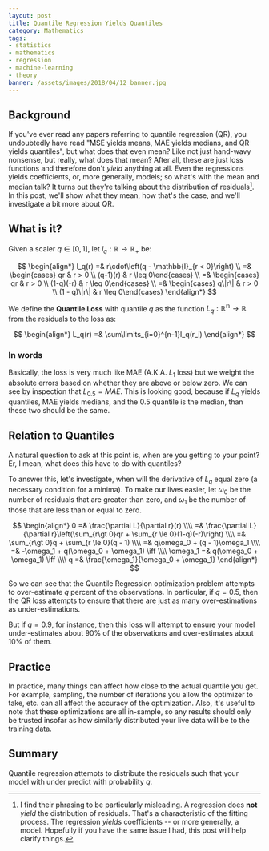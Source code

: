 ```yaml
---
layout: post
title: Quantile Regression Yields Quantiles
category: Mathematics
tags:
- statistics
- mathematics
- regression
- machine-learning
- theory
banner: /assets/images/2018/04/12_banner.jpg
---
```


## Background

If you've ever read any papers referring to quantile regression (QR), you undoubtedly have read "MSE yields means, MAE yields medians, and QR yields quantiles", but what does that even mean? Like not just hand-wavy nonsense, but really, what does that mean? After all, these are just loss functions and therefore don't *yield* anything at all. Even the regressions yields coefficients, or, more generally, models; so what's with the mean and median talk? It turns out they're talking about the distribution of residuals[^misleading]. In this post, we'll show what they mean, how that's the case, and we'll investigate a bit more about QR.

<!-- more -->

[^misleading]: I find their phrasing to be particularly misleading. A regression does **not** *yield* the distribution of residuals. That's a characteristic of the fitting process. The regression *yields* coefficients -- or more generally, a model. Hopefully if you have the same issue I had, this post will help clarify things.

## What is it?

Given a scaler $q\in[0,1]$, let $l_q:\mathbb{R}\to\mathbb{R}_+$ be:

$$
\begin{align*}
l_q(r) =& r\cdot\left(q - \mathbb{I}_{r < 0}\right) \\
=& \begin{cases} qr & r > 0 \\ (q-1)(r) & r \leq 0\end{cases} \\
=& \begin{cases} qr & r > 0 \\ (1-q)(-r) & r \leq 0\end{cases} \\
=& \begin{cases} q\|r\| & r > 0 \\ (1 - q)\|r\| & r \leq 0\end{cases}
\end{align*}
$$

We define the **Quantile Loss** with quantile $q$ as the function $L_q:\mathbb{R^n}\to\mathbb{R}$ from the residuals to the loss as:

$$
\begin{align*}
L_q(r) =& \sum\limits_{i=0}^{n-1}l_q(r_i)
\end{align*}
$$

### In words

Basically, the loss is very much like MAE (A.K.A. $L_1$ loss) but we weight the absolute errors based on whether they are above or below zero. We can see by inspection that $L_{0.5} = MAE$. This is looking good, because if $L_q$ yields quantiles, MAE yields medians, and the $0.5$ quantile is the median, than these two should be the same.

## Relation to Quantiles

A natural question to ask at this point is, when are you getting to your point? Er, I mean, what does this have to do with quantiles?

To answer this, let's investigate, when will the derivative of $L_q$ equal zero (a necessary condition for a minima). To make our lives easier, let $\omega_0$ be the number of residuals that are greater than zero, and $\omega_1$ be the number of those that are less than or equal to zero.

$$
\begin{align*}
0 =& \frac{\partial L}{\partial r}(r) \\\\
=& \frac{\partial L}{\partial r}\left(\sum_{r\gt 0}qr + \sum_{r \le 0}(1-q)(-r)\right) \\\\
=& \sum_{r\gt 0}q + \sum_{r \le 0}(q - 1) \\\\
=& q\omega_0 + (q - 1)\omega_1 \\\\
=& -\omega_1 + q(\omega_0 + \omega_1) \iff \\\\
\omega_1 =& q(\omega_0 + \omega_1) \iff \\\\
q =& \frac{\omega_1}{\omega_0 + \omega_1}
\end{align*}
$$

So we can see that the Quantile Regression optimization problem attempts to over-estimate $q$ percent of the observations. In particular, if $q = 0.5$, then the QR loss attempts to ensure that there are just as many over-estimations as under-estimations.

But if $q=0.9$, for instance, then this loss will attempt to ensure your model under-estimates about 90% of the observations and over-estimates about 10% of them.

## Practice

In practice, many things can affect how close to the actual quantile you get. For example, sampling, the number of iterations you allow the optimizer to take, etc. can all affect the accuracy of the optimization. Also, it's useful to note that these optimizations are all in-sample, so any results should only be trusted insofar as how similarly distributed your live data will be to the training data.

## Summary

Quantile regression attempts to distribute the residuals such that your model with under predict with probability $q$.
